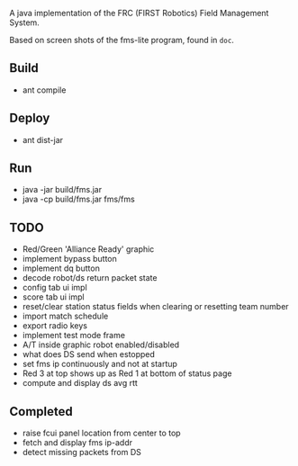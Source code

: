 A java implementation of the FRC (FIRST Robotics) Field Management System.

Based on screen shots of the fms-lite program, found in `doc`.

## Build

- ant compile

## Deploy

- ant dist-jar

## Run 

- java -jar build/fms.jar
- java -cp build/fms.jar fms/fms

## TODO

- Red/Green 'Alliance Ready' graphic
- implement bypass button
- implement dq button
- decode robot/ds return packet state
- config tab ui impl
- score tab ui impl
- reset/clear station status fields when clearing or resetting team number
- import match schedule  
- export radio keys
- implement test mode frame
- A/T inside graphic robot enabled/disabled
- what does DS send when estopped
- set fms ip continuously and not at startup
- Red 3 at top shows up as Red 1 at bottom of status page
- compute and display ds avg rtt


## Completed
- raise fcui panel location from center to top
- fetch and display fms ip-addr
- detect missing packets from DS
